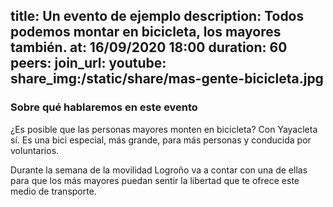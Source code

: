 title: Un evento de ejemplo
description: Todos podemos montar en bicicleta, los mayores también.
at: 16/09/2020 18:00
duration: 60
peers: 
join_url:
youtube: 
share_img:/static/share/mas-gente-bicicleta.jpg
----
### Sobre qué hablaremos en este evento

¿Es posible que las personas mayores monten en bicicleta? Con Yayacleta sí. Es una bici especial, más grande, para más personas y conducida por voluntarios.

Durante la semana de la movilidad Logroño va a contar con una de ellas para que los más mayores puedan sentir la libertad que te ofrece este medio de transporte. 
